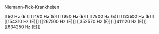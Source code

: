 Niemann-Pick-Krankheiten

[[50 Hz (E)]]
[[460 Hz (E)]]
[[950 Hz (E)]]
[[7500 Hz (E)]]
[[32500 Hz (E)]]
[[154310 Hz (E)]]
[[267500 Hz (E)]]
[[352570 Hz (E)]]
[[411120 Hz (E)]]
[[634250 Hz (E)]]